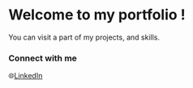 # Welcome to my portfolio !

You can visit a part of my projects, and skills.

### Connect with me

🌐[LinkedIn](https://linkedin.com/in/timothegonin)
